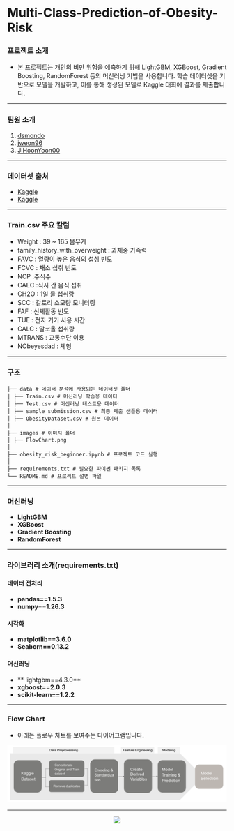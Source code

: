# Multi-Class-Prediction-of-Obesity-Risk

### 프로젝트 소개
- 본 프로젝트는 개인의 비만 위험을 예측하기 위해 LightGBM, XGBoost, Gradient Boosting, RandomForest 등의 머신러닝 기법을 사용합니다. 학습 데이터셋을 기반으로 모델을 개발하고, 이를 통해 생성된 모델로 Kaggle 대회에 결과를 제출합니다.

---
### 팀원 소개
1. [dsmondo](https://github.com/dsmondo)
2. [jweon96](https://github.com/jweon96)
3. [JiHoonYoon00](https://github.com/JiHoonYoon00)
---
### 데이터셋 출처
- [Kaggle](https://www.kaggle.com/competitions/playground-series-s4e2/data)
- [Kaggle](https://www.kaggle.com/datasets/aravindpcoder/obesity-or-cvd-risk-classifyregressorcluster)
---
### Train.csv 주요 칼럼
- Weight : 39 ~ 165 몸무게
- family_history_with_overweight : 과체중 가족력
- FAVC : 열량이 높은 음식의 섭취 빈도
- FCVC : 채소 섭취 빈도
- NCP :주식수
- CAEC :식사 간 음식 섭취
- CH2O : 1일 물 섭취량
- SCC : 칼로리 소모량 모니터링
- FAF : 신체활동 빈도
- TUE : 전자 기기 사용 시간
- CALC : 알코올 섭취량
- MTRANS : 교통수단 이용
- NObeyesdad : 체형
---
### 구조
```
├── data # 데이터 분석에 사용되는 데이터셋 폴더
│ ├── Train.csv # 머신러닝 학습용 데이터
│ ├── Test.csv # 머신러닝 테스트용 데이터
│ ├── sample_submission.csv # 최종 제출 샘플용 데이터
│ ├── ObesityDataset.csv # 원본 데이터
│ 
├── images # 이미지 폴더
│ ├── FlowChart.png
│   
├── obesity_risk_beginner.ipynb # 프로젝트 코드 실행
│ 
├── requirements.txt # 필요한 파이썬 패키지 목록
└── README.md # 프로젝트 설명 파일
```
---
###  머신러닝
- **LightGBM** 
- **XGBoost** 
- **Gradient Boosting** 
- **RandomForest** 
---
### 라이브러리 소개(requirements.txt)
#### 데이터 전처리      
- **pandas==1.5.3**
- **numpy==1.26.3**
#### 시각화
- **matplotlib==3.6.0**
- **Seaborn==0.13.2**
#### 머신러닝
- ** lightgbm==4.3.0**
- **xgboost==2.0.3**
- **scikit-learn==1.2.2**
---
### Flow Chart
- 아래는 플로우 차트를 보여주는 다이어그램입니다.
<img src="https://github.com/JiHoonYoon00/Multi-Class-Prediction-of-Obesity-Risk/blob/main/images/FlowChart.png"/>

---
<p align="center">
   <img src="https://img.shields.io/badge/language-python-blue?style"/>
</p>

